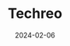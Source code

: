 ---  
layout: startup_page  
title: "Techreo"  
id: "techreo.mx"  
permalink: "/techreotechreo.mx02062024/"  
website: "https://techreo.mx/#/"  
funding_round: ""  
funding_amount: "$3.4M"  
investors: "Creation Investments Capital Management, LLC, G2 Momentum"  
about: "Techreo is a digital financial services platform providing comprehensive financial services to an underserved population in Latin America. It offers a digital app designed to serve people at the base of the economic pyramid, focusing on financial inclusion and access to tools and education. With over 440,000 users in Mexico and 40,000 in Bolivia, Techreo demonstrates sustainable growth and market leadership."  
markets: "Fintech, Financial Services"  
hq: "Mexico City, Distrito Federal, Mexico"  
founded_year: "2021"  
linkedin: "https://www.linkedin.com/company/techreomx/"  
twitter: ""  
instagram: ""  
facebook: "https://www.facebook.com/techreoMx"  
crunchbase: "https://www.crunchbase.com/organization/techreo"  
pitchbook: ""  

date_display: "06-Feb-2024"  
date: "2024-02-06"

# SEO Optimization  
meta_title: "Techreo -  Funding ($3.4M)"  
meta_description: "Techreo, Techreo is a digital financial services platform providing comprehensive financial services to an underserved population in Latin America. It offers a..."  
meta_keywords: "Techreo, Fintech, Financial Services,  funding"  
canonical_url: "https://startup.projectstartups.com/techreotechreo.mx02062024/"  
---